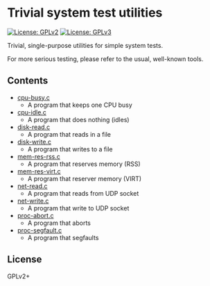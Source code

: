 # Trivial system test utilities

[![License: GPLv2](https://img.shields.io/badge/license-GPLv2-brightgreen.svg)](https://www.gnu.org/licenses/old-licenses/gpl-2.0.en.html)
[![License: GPLv3](https://img.shields.io/badge/license-GPLv3-brightgreen.svg)](https://www.gnu.org/licenses/gpl-3.0)

Trivial, single-purpose utilities for simple system tests.

For more serious testing, please refer to the usual, well-known tools.

## Contents

* [cpu-busy.c](cpu-busy.c)
  * A program that keeps one CPU busy
* [cpu-idle.c](cpu-idle.c)
  * A program that does nothing (idles)
* [disk-read.c](disk-read.c)
  * A program that reads in a file
* [disk-write.c](disk-write.c)
  * A program that writes to a file
* [mem-res-rss.c](mem-res-rss.c)
  * A program that reserves memory (RSS)
* [mem-res-virt.c](mem-res-virt.c)
  * A program that reserver memory (VIRT)
* [net-read.c](net-read.c)
  * A program that reads from UDP socket
* [net-write.c](net-write.c)
  * A program that write to UDP socket
* [proc-abort.c](proc-abort.c)
  * A program that aborts
* [proc-segfault.c](proc-segfault.c)
  * A program that segfaults

## License

GPLv2+
